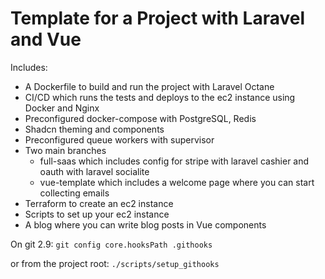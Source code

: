 # Template for a Project with Laravel and Vue

Includes:

- A Dockerfile to build and run the project with Laravel Octane
- CI/CD which runs the tests and deploys to the ec2 instance using Docker and Nginx
- Preconfigured docker-compose with PostgreSQL, Redis
- Shadcn theming and components
- Preconfigured queue workers with supervisor
- Two main branches
  - full-saas which includes config for stripe with laravel cashier and oauth with laravel socialite
  - vue-template which includes a welcome page where you can start collecting emails
- Terraform to create an ec2 instance
- Scripts to set up your ec2 instance
- A blog where you can write blog posts in Vue components


On git 2.9: `git config core.hooksPath .githooks`

or from the project root:
`./scripts/setup_githooks`
